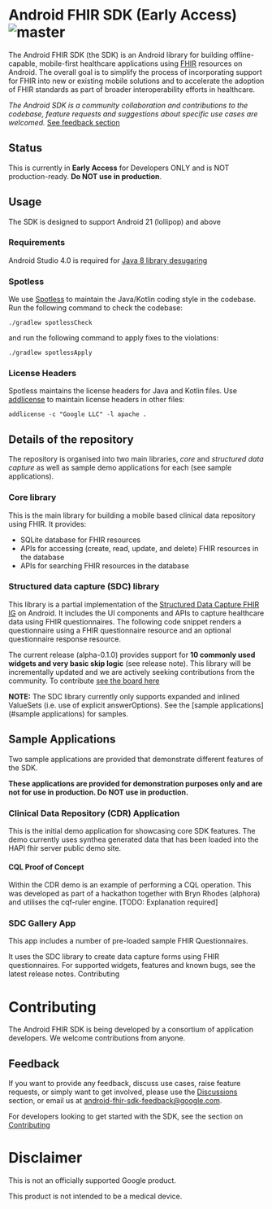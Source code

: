 # Android FHIR SDK (Early Access) ![master](https://github.com/google/android-fhir/workflows/CI/badge.svg?branch=master)

The Android FHIR SDK (the SDK) is an Android library for building offline-capable, mobile-first healthcare applications using [FHIR](https://www.hl7.org/fhir/) resources on Android. The overall goal is to simplify the process of incorporating support for FHIR into new or existing mobile solutions and to accelerate the adoption of FHIR standards as part of broader interoperability efforts in healthcare.

*The Android SDK is a community collaboration and contributions to the codebase, feature requests and suggestions about specific use cases are welcomed.* [See feedback section](#feedback)

## Status

This is currently in **Early Access** for Developers ONLY and is NOT production-ready. **Do NOT use in production**.

## Usage 
The SDK is designed to support Android 21 (lollipop) and above

### Requirements
Android Studio 4.0 is required for [Java 8 library desugaring](https://developer.android.com/studio/preview/features#j8-desugar)

### Spotless
We use [Spotless](https://github.com/diffplug/spotless/tree/master/plugin-gradle) to maintain the
Java/Kotlin coding style in the codebase. Run the following command to check the codebase:

```
./gradlew spotlessCheck
```

and run the following command to apply fixes to the violations:

```
./gradlew spotlessApply
```

### License Headers
Spotless maintains the license headers for Java and Kotlin files. Use
[addlicense](https://github.com/google/addlicense) to maintain license headers in other files:

```
addlicense -c "Google LLC" -l apache .
```
## Details of the repository
The repository is organised into two main libraries, *core* and *structured data capture* as well as sample demo applications for each (see sample applications).

### Core library
This is the main library for building a mobile based clinical data repository using FHIR. It provides:
- SQLite database for FHIR resources
- APIs for accessing (create, read, update, and delete) FHIR resources in the database
- APIs for searching FHIR resources in the database

### Structured data capture (SDC) library
This library is a partial implementation of the [Structured Data Capture FHIR IG](http://build.fhir.org/ig/HL7/sdc/) on Android. It includes the UI components and APIs to capture healthcare data using FHIR questionnaires. The following code snippet renders a questionnaire using a FHIR questionnaire resource and an optional questionnaire response resource.

The current release (alpha-0.1.0) provides support for **10 commonly used widgets and very basic skip logic** (see release note). This library will be incrementally updated and we are actively seeking contributions from the community. To contribute [see the board here](https://github.com/google/android-fhir/projects/1)

**NOTE:** The SDC library currently only supports expanded and inlined ValueSets (i.e. use of explicit answerOptions). See the [sample applications](#sample applications) for samples.

## Sample Applications
Two sample applications are provided that demonstrate different features of the SDK. 

**These applications are provided for demonstration purposes only and are not for use in production. Do NOT use in production.**

### Clinical Data Repository (CDR) Application
This is the initial demo application for showcasing core SDK features. The demo currently uses synthea generated data that has been loaded into the HAPI fhir server public demo site.  

#### CQL Proof of Concept
Within the CDR demo is an example of performing a CQL operation. This was developed as part of a hackathon together with Bryn Rhodes (alphora) and utilises the cqf-ruler engine. [TODO: Explanation required]

### SDC Gallery App
This app includes a number of pre-loaded sample FHIR Questionnaires. 

It uses the SDC library to create data capture forms using FHIR questionnaires. For supported widgets, features and known bugs, see the latest release notes.
Contributing

# Contributing
The Android FHIR SDK is being developed by a consortium of application developers. We welcome contributions from anyone.

## Feedback
If you want to provide any feedback, discuss use cases, raise feature requests, or simply want to get involved, please use the [Discussions](https://github.com/google/android-fhir/discussions) section, or email us at <android-fhir-sdk-feedback@google.com>.

For developers looking to get started with the SDK, see the section on [Contributing](#contributing)

# Disclaimer
This is not an officially supported Google product.

This product is not intended to be a medical device.
